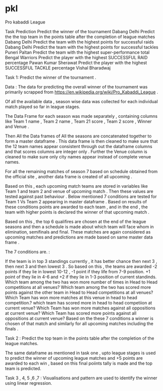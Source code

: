 # pkl
Pro kabaddi League

Task	                                                                                         Prediction
Predict the winner of the tournament	                                                        Dabang Delhi
Predict the the top team in the points table after the completion of league matches	          Dabang Delhi
Predict the team with the highest points for successful raids	                                Dabang Delhi
Predict the team with the highest points for successful tackles	                              Puneri Paltan
Predict the team with the highest super-performance total	                                    Bengal Warriors
Predict the player with the highest SUCCESSFUL RAID percentage	                              Pawan Kumar Sherawat
Predict the player with the highest SUCCESSFUL TACKLE percentage	                            Vishal Bharadwaj

Task 1: Predict the winner of the tournament .

Data : The data for predicting the overall winner of the tournament was primarily scrapped from https://en.wikipedia.org/wiki/Pro_Kabaddi_League .

Of all the available data , season wise data was collected for each individual match played so far in league stages.

The Data Frame for each season was made separately , containing columns like Team 1 name , Team 2 name , Team 21 score , Team 2 score , Winner and Venue .

Then All the Data frames of All the seasons are concatenated together to form a master dataframe .
This data frame is then cleaned to make sure that the 12 team names appear consistent through out the dataframe columns and that scores columns are integer only .
Further the Venue column is cleaned to make sure only city names appear instead of complete venue names.

For all the remaining matches of season 7 based on schedule obtained from the official site , another data frame is created of all upcoming .

Based on this , each upcoming match teams are stored in variables like Team 1 and team 2 and venue of upcoming match . Then these values are tested against past behaviour . Below mentioned 7 conditions are tested for Team 1 Vs Team 2 appearing in master dataframe . Based on results of these conditions points are awarded to each team , and in the end , the team with higher points is declared the winner of that upcoming match .

Based on this , the top 6 qualifires are chosen at the end of the league seasons and then a schedule is made about which team will face whom in elimination, semifinals and final. These matches are again considered as upcoming matches and predictions are made based on same master data frame .

The 7 conditions are. :

If the team is in top 3 standings currently , it has better chance then next 3 , then next 3 and then lowest 3 . So based on this , the teams are awarded -2 points if they lie in lowest 10-12 , -1 point if they life from 7-9 position. +1 point of they lie in 4-6 and +2 if they lie in 1-3 position of current standinds.
Which team among the two has won more number of times in Head to Head competitions at all venues?
Which team among the two has scored more points against the other team in Head to Head competitions at all venues?
Which Team has won more matches at this venue in head to head competition.?
which team has scored more in head to head competiion at current venue?
Which Team has won more matches against all oppositions at current venue?
Which Team has scored more points against all oppositions at current venue?
Based on the these 7 conditions a winner is chosen of that match and similarly for all upcoming matches including the finals .

Task 2 : Predict the top team in the points table after the completion of the league matches.

The same dataframe as mentioned in task one , upto league stages is used to predict the winner of upcoming league matches and +5 points are awarded to each win , based on this final poiints tally is made and the top team is predicted.

Task 3 , 4, 5 ,6 ,7 : Visualisations and pattern are used to identify the winner using linear regression.
